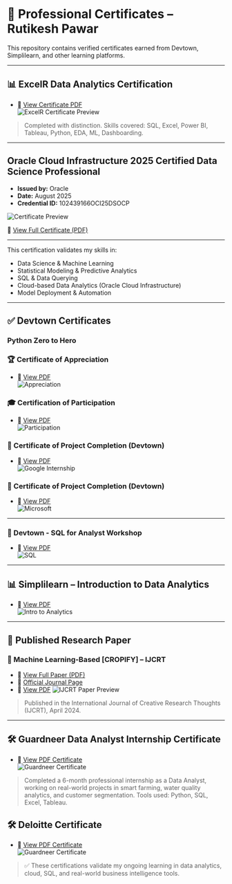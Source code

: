 # 📜 Professional Certificates – Rutikesh Pawar

This repository contains verified certificates earned from Devtown, Simplilearn, and other learning platforms.

---

## 📊 ExcelR Data Analytics Certification

- 🔗 [View Certificate PDF](./ExcelR_DA_Certificate_Rutikesh.pdf)  
![ExcelR Certificate Preview](./ExcelR_DA_Certificate_Rutikesh.jpg)

> Completed with distinction. Skills covered: SQL, Excel, Power BI, Tableau, Python, EDA, ML, Dashboarding.

--- 

## Oracle Cloud Infrastructure 2025 Certified Data Science Professional

- **Issued by:** Oracle  
- **Date:** August 2025  
- **Credential ID:** 102439166OCI25DSOCP  

![Certificate Preview](oracle-certifications/OCI_DS_Certificate.png)

📄 [View Full Certificate (PDF)](oracle-certifications/OCI_DS_Certificate.pdf)

---

This certification validates my skills in:

- Data Science & Machine Learning  
- Statistical Modeling & Predictive Analytics  
- SQL & Data Querying  
- Cloud-based Data Analytics (Oracle Cloud Infrastructure)  
- Model Deployment & Automation  

---


## ✅ Devtown Certificates
### Python Zero to Hero

### 🏆 Certificate of Appreciation  
- 🔗 [View PDF](./devtown_python_zero_to_hero/devtown_appreciation.pdf)  
![Appreciation](./devtown_python_zero_to_hero/devtown_appreciation.jpg)

### 🎓 Certification of Participation  
- 🔗 [View PDF](./devtown_python_zero_to_hero/devtown_participation_python_zerotohero.pdf)  
![Participation](./devtown_python_zero_to_hero/devtown_participation_python_zerotohero.jpg)

### 💼 Certificate of Project Completion (Devtown)  
- 🔗 [View PDF](./devtown_python_zero_to_hero/devtown_google.pdf)  
![Google Internship](./devtown_python_zero_to_hero/devtown_google.png)

### 🧠 Certificate of Project Completion (Devtown)
- 🔗 [View PDF](./devtown_python_zero_to_hero/devtown_microsoft.pdf)  
![Microsoft](./devtown_python_zero_to_hero/devtown_microsoft.jpg)

--- 

### 🧾 Devtown - SQL for Analyst Workshop  
- 🔗 [View PDF](./devtown_sql_for_analyst/devtown_sql_analyst.pdf)  
![SQL](./devtown_sql_for_analyst/devtown_sql_analyst.jpg)

---

## 📊 Simplilearn – Introduction to Data Analytics  
- 🔗 [View PDF](./simplilearn/simplilearn_intro_data_analytics.pdf)  
![Intro to Analytics](./simplilearn/simplilearn_intro_data_analytics.jpg)

---

## 🧪 Published Research Paper

### 📄 Machine Learning-Based [CROPIFY] – IJCRT  
- 🔗 [View Full Paper (PDF)](https://www.ijcrt.org/papers/IJCRT24A4305.pdf)  
- 🔗 [Official Journal Page](https://ijcrt.org/viewfull.php?&p_id=IJCRT24A4305)
- 🔗 [View PDF](./IJCRT/IJCRT.pdf)
![IJCRT Paper Preview](./IJCRT/IJCRT.jpg)

> Published in the International Journal of Creative Research Thoughts (IJCRT), April 2024.  

---

## 🛠️ Guardneer Data Analyst Internship Certificate

- 🔗 [View PDF Certificate](./guardneer_intership/internship_gardneer.pdf)  
![Guardneer Certificate](./guardneer_intership/internship_gardneer.jpg)

> Completed a 6-month professional internship as a Data Analyst, working on real-world projects in smart farming, water quality analytics, and customer segmentation.
> Tools used: Python, SQL, Excel, Tableau.

## 🛠️ Deloitte Certificate

- 🔗 [View PDF Certificate](https://github.com/rutikeshpawar/Rutikesh-Certificates/blob/734287a4a76a5d2b7ac9bdebdeb39e73a178c285/Deloitte-Certification/Deloitte%20Certification.pdf)  
![Guardneer Certificate](https://github.com/rutikeshpawar/Rutikesh-Certificates/blob/56ee139321df937cf8f85e7f4c11dbb122d95f8e/Deloitte-Certification/Deloitte%20Certification.png)


> ✅ These certifications validate my ongoing learning in data analytics, cloud, SQL, and real-world business intelligence tools.
